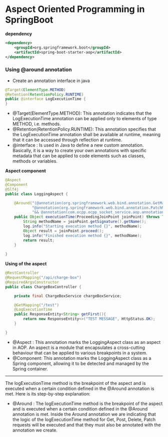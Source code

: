 # Aspect Oriented Programming in SpringBoot



**dependency**
```xml
<dependency>
    <groupId>org.springframework.boot</groupId>
    <artifactId>spring-boot-starter-aop</artifactId>
</dependency>
```


### Using @around annotation


- Create an annotation interface in java
```java
@Target(ElementType.METHOD)
@Retention(RetentionPolicy.RUNTIME)
public @interface LogExecutionTime {
}
```


- @Target(ElementType.METHOD): This annotation indicates that the LogExecutionTime annotation can be applied only to elements of type METHOD, i.e. methods.
- @Retention(RetentionPolicy.RUNTIME): This annotation specifies that the LogExecutionTime annotation shall be available at runtime, meaning that it can be accessed through reflection at runtime.
- @interface : Is used in Java to define a new custom annotation. Basically, it is a way to create your own annotations with specific metadata that can be applied to code elements such as classes, methods or variables.


**Aspect component**

```java
@Aspect
@Component
@Slf4j
public class LoggingAspect {

    @Around("(@annotation(org.springframework.web.bind.annotation.GetMapping) || @annotation(org.springframework.web.bind.annotation.PostMapping) || " +
            "@annotation(org.springframework.web.bind.annotation.PatchMapping) || @annotation(org.springframework.web.bind.annotation.DeleteMapping)) " +
            "&& @annotation(com.ocpp.ocpp_socket_service.aop.annotation.LogExecutionTime)")
    public Object executionTime(ProceedingJoinPoint joinPoint) throws Throwable {
        String methodName = joinPoint.getSignature().getName();
        log.info("Starting execution method {}", methodName);
        Object result = joinPoint.proceed();
        log.info("Finished execution method {}", methodName);
        return result;
    }
    
}
```


**Using of the aspect**

```java
@RestController
@RequestMapping("/api/charge-box")
@RequiredArgsConstructor
public class ChargeBoxController {

    private final ChargeBoxService chargeBoxService;

    @GetMapping("/test")
    @LogExecutionTime
    public ResponseEntity<String> getFirst(){
        return new ResponseEntity<>("TEST MESSAGE", HttpStatus.OK);
    }

}
```


- @Aspect : This annotation marks the LoggingAspect class as an aspect in AOP. An aspect is a module that encapsulates a cross-cutting behaviour that can be applied to various breakpoints in a system.
- @Component: This annotation marks the LoggingAspect class as a Spring component, allowing it to be detected and managed by the Spring container.

-----

The logExecutionTime method is the breakpoint of the aspect and is executed when a certain condition defined in the @Around annotation is met. Here is its step-by-step explanation:

- @Around : The logExecutionTime method is the breakpoint of the aspect and is executed when a certain condition defined in the @Around annotation is met.
Inside the Around annotation we are indicating that the logic of the logExecutionTime method for Get, Post, Delete, Patch requests will be executed and that they must also be annotated with the annotation we create.